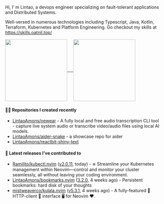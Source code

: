 Hi, I’ m Lintao, a devops engineer specializing on fault-tolerant applications and Distributed Systems. 

Well-versed in numerous technologies including Typescript, Java, Kotlin, Terraform, Kubernetes and Platform Engineering.
Go checkout my skills at https://skills.oatnil.top/

<a href="https://github.com/anuraghazra/github-readme-stats">
<img height=200 align="center" src="https://github-readme-stats.vercel.app/api?username=LintaoAmons&show_icons=true&theme=transparent" />    
</a>
<a href="https://github.com/anuraghazra/github-readme-stats">
<img height=200 align="center" src="https://github-readme-stats.vercel.app/api/top-langs?username=LintaoAmons&layout=compact&langs_count=8&card_width=320&theme=transparent" />
</a>

#### 👨‍💻 Repositories I created recently

- [LintaoAmons/newear](https://github.com/LintaoAmons/newear) - A fully local and free audio transcription CLI tool - capture live system audio or transcribe video/audio files using local AI models.
- [LintaoAmons/aider-snake](https://github.com/LintaoAmons/aider-snake) - a showcase repo for aider
- [LintaoAmons/reactbit-shiny-text](https://github.com/LintaoAmons/reactbit-shiny-text)

#### 🚀 Latest releases I've contributed to

- [Ramilito/kubectl.nvim](https://github.com/Ramilito/kubectl.nvim) ([v2.0.11](https://github.com/Ramilito/kubectl.nvim/releases/tag/v2.0.11), today) - ⎈ Streamline your Kubernetes management within Neovim—control and monitor your cluster seamlessly, all without leaving your coding environment.
- [LintaoAmons/bookmarks.nvim](https://github.com/LintaoAmons/bookmarks.nvim) ([3.2.0](https://github.com/LintaoAmons/bookmarks.nvim/releases/tag/3.2.0), 4 weeks ago) - Persistent bookmarks: hard disk of your thoughts
- [mistweaverco/kulala.nvim](https://github.com/mistweaverco/kulala.nvim) ([v5.3.1](https://github.com/mistweaverco/kulala.nvim/releases/tag/v5.3.1), 4 weeks ago) - A fully-featured 🤏 HTTP-client 🐼 interface 🖥️ for Neovim ❤️.
